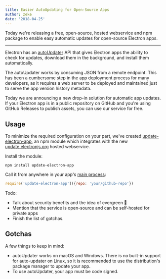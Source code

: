 ```yaml
---
title: Easier AutoUpdating for Open-Source Apps
author: zeke
date: '2018-04-25'
---
```


Today we're releasing a free, open-source, hosted webservice and npm package to 
enable easy automatic updates for open-source Electron apps.

---

Electron has an [autoUpdater] API that gives Electron apps the ability to
check for updates, download them in the background, and install them automatically.

The autoUpdater works by consuming JSON from a remote endpoint. This has 
been a cumbersome step in the app deployment process for many developers, 
as it requires a web server to be deployed and maintained just to serve the app
version history metadata.

Today we are announcing a new drop-in solution for automatic app updates.
If your Electron app is in a public repository on GitHub and you're using 
GitHub Releases to publish assets, you can use our service for free.

## Usage

To minimize the required configuration on your part, we've created 
[update-electron-app], an npm module which integrates with the new 
[update.electronjs.org] hosted webservice.

Install the module:

```
npm install update-electron-app
```

Call it from anywhere in your app's [main process]:

```js
require('update-electron-app')({repo: 'your/github-repo'})
```

Todo:

- Talk about security benefits and the idea of evergreen 🌲
- Mention that the service is open-source and can be self-hosted for private apps
- Finish the list of gotchas.

## Gotchas

A few things to keep in mind:

- autoUpdater works on macOS and Windows. There is no built-in support for auto-updater on Linux, so it is recommended to use the distribution's package manager to update your app.
- To use autoUpdater, your app must be code signed.

[autoUpdater]: https://electronjs.org/docs/tutorial/updates
[main process]: https://electronjs.org/docs/glossary#main-process
[update-electron-app]: https://ghub.io/update-electron-app
[update.electronjs.org]: https://ghub.io/update.electronjs.org